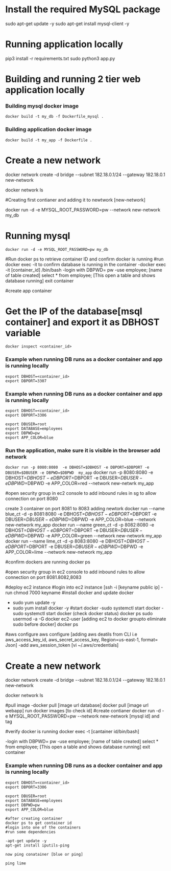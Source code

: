 # Install the required MySQL package

sudo apt-get update -y
sudo apt-get install mysql-client -y

# Running application locally
pip3 install -r requirements.txt
sudo python3 app.py
# Building and running 2 tier web application locally
### Building mysql docker image 
```docker build -t my_db -f Dockerfile_mysql . ```

### Building application docker image 
```docker build -t my_app -f Dockerfile . ```

# Create a new network
docker network create  -d bridge --subnet 182.18.0.1/24 --gateway  182.18.0.1 new-network

docker network ls


#Creating first contianer and adding it to newtwork [new-network]

docker run -d -e MYSQL_ROOT_PASSWORD=pw --network new-network my_db

# Running mysql
```docker run -d -e MYSQL_ROOT_PASSWORD=pw my_db```

#Run docker ps to retrieve container ID and confirm docker is running
#run docker exec -it to confirm database is running in the container
-docker exec -it [container_id] /bin/bash
-login with DBPWD= pw
-use employee; [name of table created]
select * from employee; [This open a table and shows database running]
exit container

#create app container

# Get the IP of the database[msql container] and export it as DBHOST variable
```docker inspect <container_id>```


### Example when running DB runs as a docker container and app is running locally
```
export DBHOST=<container_id>
export DBPORT=3307
```
### Example when running DB runs as a docker container and app is running locally
```
export DBHOST=<container_id>
export DBPORT=3306
```
```
export DBUSER=root
export DATABASE=employees
export DBPWD=pw
export APP_COLOR=blue
```
### Run the application, make sure it is visible in the browser add network
```docker run -p 8080:8080  -e DBHOST=$DBHOST -e DBPORT=$DBPORT -e  DBUSER=$DBUSER -e DBPWD=$DBPWD  my_app```
docker run -p 8080:8080 -e DBHOST=$DBHOST -e DBPORT=$DBPORT -e DBUSER=$DBUSER -e DBPWD=$DBPWD -e APP_COLOR=red --network new-netwrk my_app

#open security group in ec2 console to add inbound rules in sg to allow connection on port 8080

create 3 container on port 8081 to 8083 adding newtork
docker run --name blue_ct -d -p 8081:8080 -e DBHOST=$DBHOST -e DBPORT=$DBPORT -e DBUSER=$DBUSER -e DBPWD=$DBPWD -e APP_COLOR=blue --network new-network my_app
docker run --name green_ct -d -p 8082:8080 -e DBHOST=$DBHOST -e DBPORT=$DBPORT -e DBUSER=$DBUSER -e DBPWD=$DBPWD -e APP_COLOR=green --network new-network my_app
docker run --name lime_ct -d -p 8083:8080 -e DBHOST=$DBHOST -e DBPORT=$DBPORT -e DBUSER=$DBUSER -e DBPWD=$DBPWD -e APP_COLOR=lime --network new-network my_app

#confirm dockers are running
docker ps

#open security group in ec2 console to add inbound rules to allow connection on port 8081.8082,8083

#deploy ec2 instance 
#login into ec2 instance [ssh -i [keyname public ip]
-run chmod 7000 keyname
#install docker and update docker
- sudo yum update -y
- sudo yum install docker -y
#start docker
-sudo systemctl start docker
-sudo systemctl start docker (check docker status)
docker ps
sudo usermod -a -G docker ec2-user [adding ec2 to docker groupto eliminate sudo before docker]
docker ps

#aws configure
aws configure [adding aws deatils from CLI i.e aws_access_key_id, aws_secret_access_key,  Region=us-east-1, format= Json]
-add aws_session_token [vi ~/.aws/credentials]

# Create a new network
docker network create  -d bridge --subnet 182.18.0.1/24 --gateway  182.18.0.1 new-network

docker network ls

#pull image
-docker pull [image url database]
docker pull [image url webapp]
run docker images [to check id]
#create contianer
docker run -d -e MYSQL_ROOT_PASSWORD=pw --network new-network [mysql id] and tag

#verify docker is running 
docker exec -t [cantainer id/bin/bash]

-login with DBPWD= pw
-use employee; [name of table created]
select * from employee; [This open a table and shows database running]
exit container

### Example when running DB runs as a docker container and app is running locally
```
export DBHOST=<container_id>
export DBPORT=3306
```
```
export DBUSER=root
export DATABASE=employees
export DBPWD=pw
export APP_COLOR=blue

#after creating container
docker ps to get container id
#login into one of the containers
#run some dependencies

-apt-get update -y
apt-get install iputils-ping

now ping conatainer [blue or ping]

ping lime